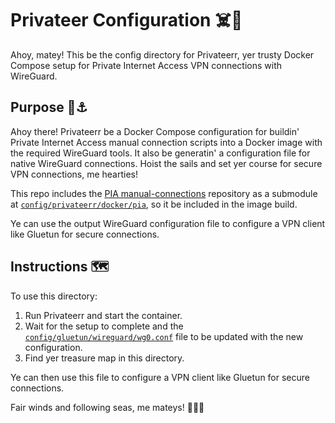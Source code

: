 # Privateer Configuration ☠️🏴

Ahoy, matey! This be the config directory for Privateerr, yer trusty Docker Compose setup for Private Internet Access VPN connections with WireGuard.

## Purpose 🦜⚓️

Ahoy there! Privateerr be a Docker Compose configuration for buildin' Private Internet Access manual connection scripts into a Docker image with the required WireGuard tools. It also be generatin' a configuration file for native WireGuard connections. Hoist the sails and set yer course for secure VPN connections, me hearties!

This repo includes the [PIA manual-connections](https://github.com/pia-foss/manual-connections) repository as a submodule at [`config/privateerr/docker/pia`](./docker/pia/), so it be included in the image build.

Ye can use the output WireGuard configuration file to configure a VPN client like Gluetun for secure connections.

## Instructions 🗺️

To use this directory:

1. Run Privateerr and start the container.
2. Wait for the setup to complete and the [`config/gluetun/wireguard/wg0.conf`](../gluetun/wireguard/wg0.conf) file to be updated with the new configuration.
3. Find yer treasure map in this directory.

Ye can then use this file to configure a VPN client like Gluetun for secure connections.

Fair winds and following seas, me mateys! 🌊🏴‍☠️
